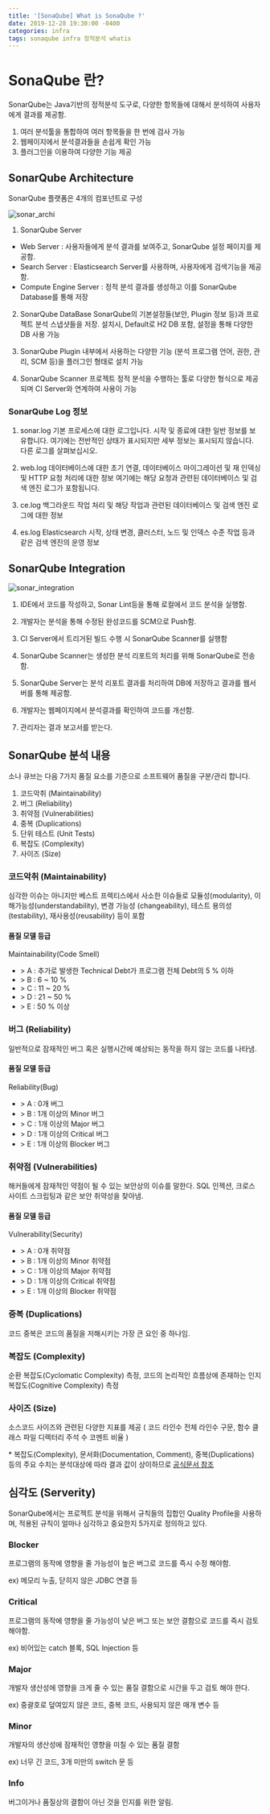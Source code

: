 ```yaml
---
title: '[SonaQube] What is SonaQube ?'
date: 2019-12-28 19:30:00 -0400
categories: infra
tags: sonaqube infra 정적분석 whatis
---
```


# SonaQube 란?

SonarQube는 Java기반의 정적분석 도구로, 다양한 항목들에 대해서 분석하여 사용자에게 결과를 제공함.

1. 여러 분석툴을 통합하여 여러 항목들을 한 번에 검사 가능
2. 웹페이지에서 분석결과들을 손쉽게 확인 가능
3. 플러그인을 이용하여 다양한 기능 제공

## SonarQube Architecture

SonarQube 플랫폼은 4개의 컴포넌트로 구성

![sonar_archi](/assets/img/post/sonarqube/sonar_architecture.png)

1. SonarQube Server

- Web Server : 사용자들에게 분석 결과를 보여주고, SonarQube 설정 페이지를 제공함.
- Search Server : Elasticsearch Server를 사용하며, 사용자에게 검색기능을 제공함.
- Compute Engine Server : 정적 분석 결과를 생성하고 이를 SonarQube Database를 통해 저장

2. SonarQube DataBase SonarQube의 기본설정들(보안, Plugin 정보 등)과 프로젝트 분석 스냅샷들을 저장. 설치시, Default로 H2 DB 포함, 설정을 통해 다양한 DB 사용 가능

3. SonarQube Plugin 내부에서 사용하는 다양한 기능 (분석 프로그램 언어, 권한, 관리, SCM 등)을 플러그인 형태로 설치 가능

4. SonarQube Scanner 프로젝트 정적 분석을 수행하는 툴로 다양한 형식으로 제공되며 CI Server와 연계하여 사용이 가능

### SonarQube Log 정보

1. sonar.log 기본 프로세스에 대한 로그입니다. 시작 및 종료에 대한 일반 정보를 보유합니다. 여기에는 전반적인 상태가 표시되지만 세부 정보는 표시되지 않습니다. 다른 로그를 살펴보십시오.

2. web.log 데이터베이스에 대한 초기 연결, 데이터베이스 마이그레이션 및 재 인덱싱 및 HTTP 요청 처리에 대한 정보 여기에는 해당 요청과 관련된 데이터베이스 및 검색 엔진 로그가 포함됩니다.

3. ce.log 백그라운드 작업 처리 및 해당 작업과 관련된 데이터베이스 및 검색 엔진 로그에 대한 정보

4. es.log Elasticsearch 시작, 상태 변경, 클러스터, 노드 및 인덱스 수준 작업 등과 같은 검색 엔진의 운영 정보

## SonarQube Integration

![sonar_integration](/assets/img/post/sonarqube/sonar_integration.png)

1. IDE에서 코드를 작성하고, Sonar Lint등을 통해 로컬에서 코드 분석을 실행함.

2. 개발자는 분석을 통해 수정된 완성코드를 SCM으로 Push함.

3. CI Server에서 트리거된 빌드 수행 시 SonarQube Scanner를 실행함

4. SonarQube Scanner는 생성한 분석 리포트의 처리를 위해 SonarQube로 전송함.

5. SonarQube Server는 분석 리포트 결과를 처리하여 DB에 저장하고 결과를 웹서버를 통해 제공함.

6. 개발자는 웹페이지에서 분석결과를 확인하여 코드를 개선함.

7. 관리자는 결과 보고서를 받는다.

## SonarQube 분석 내용

소나 큐브는 다음 7가지 품질 요소를 기준으로 소프트웨어 품질을 구분/관리 합니다.

1. 코드악취 (Maintainability)
2. 버그 (Reliability)
3. 취약점 (Vulnerabilities)
4. 중복 (Duplications)
5. 단위 테스트 (Unit Tests)
6. 복잡도 (Complexity)
7. 사이즈 (Size)

### 코드악취 (Maintainability)

심각한 이슈는 아니지만 베스트 프렉티스에서 사소한 이슈들로 모듈성(modularity), 이해가능성(understandability), 변경 가능성 (changeability), 테스트 용의성(testability), 재사용성(reusability) 등이 포함

#### 품질 모델 등급

Maintainability(Code Smell)

- \> A : 추가로 발생한 Technical Debt가 프로그램 전체 Debt의 5 % 이하
- \> B : 6 ~ 10 %
- \> C : 11 ~ 20 %
- \> D : 21 ~ 50 %
- \> E : 50 % 이상

### 버그 (Reliability)

일반적으로 잠재적인 버그 혹은 실행시간에 예상되는 동작을 하지 않는 코드를 나타냄.

#### 품질 모델 등급

Reliability(Bug)

- \> A : 0개 버그
- \> B : 1개 이상의 Minor 버그
- \> C : 1개 이상의 Major 버그
- \> D : 1개 이상의 Critical 버그
- \> E : 1개 이상의 Blocker 버그

### 취약점 (Vulnerabilities)

해커들에게 잠재적인 약점이 될 수 있는 보안상의 이슈를 말한다. SQL 인젝션, 크로스 사이트 스크립팅과 같은 보안 취약성을 찾아냄.

#### 품질 모델 등급

Vulnerability(Security)

- \> A : 0개 취약점
- \> B : 1개 이상의 Minor 취약점
- \> C : 1개 이상의 Major 취약점
- \> D : 1개 이상의 Critical 취약점
- \> E : 1개 이상의 Blocker 취약점

### 중복 (Duplications)

코드 중복은 코드의 품질을 저해시키는 가장 큰 요인 중 하나임.

### 복잡도 (Complexity)

순환 복잡도(Cyclomatic Complexity) 측정, 코드의 논리적인 흐름상에 존재하는 인지 복잡도(Cognitive Complexity) 측정

### 사이즈 (Size)

소스코드 사이즈와 관련된 다양한 지표를 제공 ( 코드 라인수 전체 라인수 구문, 함수 클래스 파일 디렉터리 주석 수 코멘트 비율 )

\* 복잡도(Complexity), 문서화(Documentation, Comment), 중복(Duplications) 등의 주요 수치는 분석대상에 따라 결과 값이 상이하므로 [공식문서 참조](https://docs.sonarqube.org/latest/user-guide/metric-definitions/)

## 심각도 (Serverity)

SonarQube에서는 프로젝트 분석을 위해서 규칙들의 집합인 Quality Profile을 사용하며, 적용된 규칙이 얼마나 심각하고 중요한지 5가지로 정의하고 있다.

### Blocker

프로그램의 동작에 영향을 줄 가능성이 높은 버그로 코드를 즉시 수정 해야함.

ex) 메모리 누출, 닫히지 않은 JDBC 연결 등

### Critical

프로그램의 동작에 영향을 줄 가능성이 낮은 버그 또는 보안 결함으로 코드를 즉시 검토 해야함.

ex) 비어있는 catch 블록, SQL Injection 등

### Major

개발자 생산성에 영향을 크게 줄 수 있는 품질 결함으로 시간을 두고 검토 해야 한다.

ex) 중괄호로 덮여있지 않은 코드, 중복 코드, 사용되지 않은 매개 변수 등

### Minor

개발자의 생산성에 잠재적인 영향을 미칠 수 있는 품질 결함

ex) 너무 긴 코드, 3개 미만의 switch 문 등

### Info

버그이거나 품질상의 결함이 아닌 것을 인지를 위한 알림.
